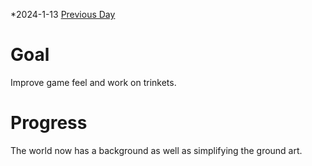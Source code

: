 *2024-1-13
[Previous Day](Daily%20Notes/Day%2018-11)

# Goal
Improve game feel and work on trinkets.
# Progress
The world now has a background as well as simplifying the ground art.